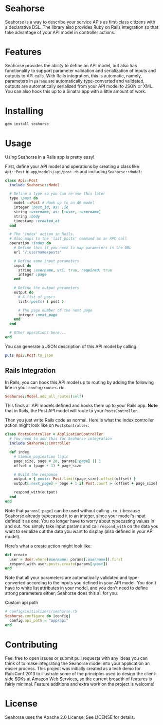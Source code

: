 # Seahorse

Seahorse is a way to describe your service APIs as first-class citizens with
a declarative DSL. The library also provides Ruby on Rails integration so that
take advantage of your API model in controller actions.

# Features

Seahorse provides the ability to define an API model, but also has functionality
to support parameter validation and serialization of inputs and outputs to API
calls. With Rails integration, this is automatic, namely, parameters in
`params` are automatically type-converted and validated, outputs are
automatically serialized from your API model to JSON or XML. You can also hook
this up to a Sinatra app with a little amount of work.

# Installing

```sh
gem install seahorse
```

# Usage

Using Seahorse in a Rails app is pretty easy!

First, define your API model and operations by creating a class like
`Api::Post` in `app/models/api/post.rb` and including `Seahorse::Model`:

```ruby
class Api::Post
  include Seahorse::Model

  # Define a type so you can re-use this later
  type :post do
    model ::Post # Hook up to an AR model
    integer :post_id, as: :id
    string :username, as: [:user, :username]
    string :body
    timestamp :created_at
  end

  # The 'index' action in Rails.
  # Also maps to the 'list_posts' command as an RPC call
  operation :index do
    # Define this if you need to map parameters in the URL
    url '/:username/posts'

    # Define some input parameters
    input do
      string :username, uri: true, required: true
      integer :page
    end

    # Define the output parameters
    output do
      # A list of posts
      list(:posts) { post }

      # The page number of the next page
      integer :next_page
    end
  end

  # Other operations here...
end
```

You can generate a JSON description of this API model by calling:

```ruby
puts Api::Post.to_json
```

## Rails Integration

In Rails, you can hook this API model up to routing by adding the following line
in your `config/routes.rb`:

```ruby
Seahorse::Model.add_all_routes(self)
```

This finds all API models defined and hooks them up to your Rails app.
**Note** that in Rails, the Post API model will route to your `PostsController`.

Then you just write Rails code as normal. Here is what the index controller
action might look like on `PostsController`:

```ruby
class PostsController < ApplicationController
  # You need to add this for Seahorse integration
  include Seahorse::Controller

  def index
    # Simple pagination logic
    page_size, page = 20, params[:page] || 1
    offset = (page - 1) * page_size

    # Build the response
    output = { posts: Post.limit(page_size).offset(offset) }
    output[:next_page] = page + 1 if Post.count > (offset + page_size)

    respond_with(output)
  end
end
```

Note that `params[:page]` can be used without calling `.to_i` because Seahorse
already typecasted it to an integer, since your model's input defined it as one.
You no longer have to worry about typecasting values in and out. You simply
take input params and call `respond_with` on the data you want to serialize
out the data you want to display (also defined in your API model).

Here's what a create action might look like:

```ruby
def create
  user = User.where(username: params[:username]).first
  respond_with user.posts.create(params[:post])
end
```

Note that all your parameters are automatically validated and type-converted
according to the inputs you defined in your API model. You don't have to white
list attributes in your model, and you don't need to define strong parameters
either; Seahorse does this all for you.

Custom api path
```ruby
# config/initializers/seahorse.rb
Seahorse.configure do |config|
  config.api_path = "app/api"
end
```
# Contributing

Feel free to open issues or submit pull requests with any ideas you can think
of to make integrating the Seahorse model into your application an easier
process. This project was initially created as a tech demo for RailsConf 2013
to illustrate some of the principles used to design the client-side SDKs at
Amazon Web Services, so the current breadth of features is fairly minimal.
Feature additions and extra work on the project is welcome!

# License

Seahorse uses the Apache 2.0 License. See LICENSE for details.
